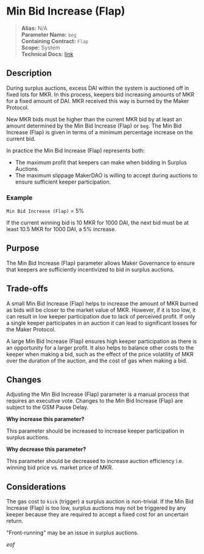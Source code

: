 # Min Bid Increase (Flap)

>**Alias:** N/A  
>**Parameter Name:** `beg`  
>**Containing Contract:** `Flap`  
>**Scope:** System  
>**Technical Docs:** [link](https://docs.makerdao.com/smart-contract-modules/system-stabilizer-module/flap-detailed-documentation)  


## Description
During surplus auctions, excess DAI within the system is auctioned off in fixed lots for MKR. In this process, keepers bid increasing amounts of MKR for a fixed amount of DAI. MKR received this way is burned by the Maker Protocol. 

New MKR bids must be higher than the current MKR bid by at least an amount determined by the Min Bid Increase (Flap) or `beg`.  The Min Bid Increase (Flap) is given in terms of a minimum percentage increase on the current bid.

In practice the Min Bid Increase (Flap) represents both:
* The maximum profit that keepers can make when bidding in Surplus Auctions. 
* The maximum slippage MakerDAO is willing to accept during auctions to ensure sufficient keeper participation. 

### Example

`Min Bid Increase (Flap)` = 5% 

If the current winning bid is 10 MKR for 1000 DAI, the next bid must be at least 10.5 MKR for 1000 DAI, a 5% increase.

## Purpose
The Min Bid Increase (Flap) parameter allows Maker Governance to ensure that keepers are sufficiently incentivized to bid in surplus auctions.

## Trade-offs
A small Min Bid Increase (Flap) helps to increase the amount of MKR burned as bids will be closer to the market value of MKR. However, if it is too low, it can result in low keeper participation due to lack of perceived profit. If only a single keeper participates in an auction it can lead to significant losses for the Maker Protocol.

A large Min Bid Increase (Flap) ensures high keeper participation as there is an opportunity for a larger profit. It also helps to balance other costs to the keeper when making a bid, such as the effect of the price volatility of MKR over the duration of the auction, and the cost of gas when making a bid.

## Changes
Adjusting the Min Bid Increase (Flap) parameter is a manual process that requires an executive vote. Changes to the Min Bid Increase (Flap) are subject to the GSM Pause Delay.

**Why increase this parameter?**

This parameter should be increased to increase keeper participation in surplus auctions.

**Why decrease this parameter?**

This parameter should be decreased to increase auction efficiency i.e. winning bid price vs. market price of MKR.

## Considerations
The gas cost to `kick` (trigger) a surplus auction is non-trivial. If the Min Bid Increase (Flap) is too low, surplus auctions may not be triggered by any keeper because they are required to accept a fixed cost for an uncertain return.

"Front-running" may be an issue in surplus auctions.

$eof$